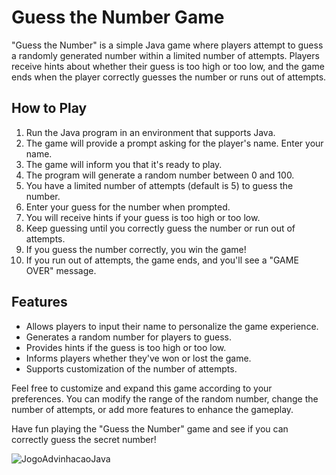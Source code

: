 # Guess the Number Game

"Guess the Number" is a simple Java game where players attempt to guess a randomly generated number within a limited number of attempts. Players receive hints about whether their guess is too high or too low, and the game ends when the player correctly guesses the number or runs out of attempts.

## How to Play

1. Run the Java program in an environment that supports Java.
2. The game will provide a prompt asking for the player's name. Enter your name.
3. The game will inform you that it's ready to play.
4. The program will generate a random number between 0 and 100.
5. You have a limited number of attempts (default is 5) to guess the number.
6. Enter your guess for the number when prompted.
7. You will receive hints if your guess is too high or too low.
8. Keep guessing until you correctly guess the number or run out of attempts.
9. If you guess the number correctly, you win the game!
10. If you run out of attempts, the game ends, and you'll see a "GAME OVER" message.

## Features

- Allows players to input their name to personalize the game experience.
- Generates a random number for players to guess.
- Provides hints if the guess is too high or too low.
- Informs players whether they've won or lost the game.
- Supports customization of the number of attempts.

Feel free to customize and expand this game according to your preferences. You can modify the range of the random number, change the number of attempts, or add more features to enhance the gameplay.

Have fun playing the "Guess the Number" game and see if you can correctly guess the secret number!

![JogoAdvinhacaoJava](https://github.com/vianaxx/JogoAdivinhacao/assets/124326973/87fcc686-bf7d-49a4-a80d-0d31798b9f0a)
